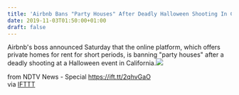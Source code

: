 ```yaml
---
title: 'Airbnb Bans "Party Houses" After Deadly Halloween Shooting In California'
date: 2019-11-03T01:50:00+01:00
draft: false
---
```


Airbnb's boss announced Saturday that the online platform, which offers private homes for rent for short periods, is banning "party houses" after a deadly shooting at a Halloween event in California.![](http://feeds.feedburner.com/~r/NDTV-LatestNews/~4/h0sK7Hyaq9w)  
  
from NDTV News - Special https://ift.tt/2qhvGaO  
via [IFTTT](https://ifttt.com/?ref=da&site=blogger)